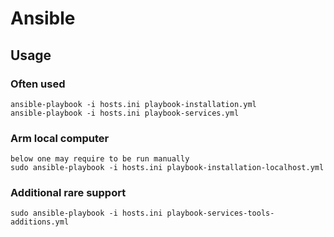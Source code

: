 # Ansible

## Usage

### Often used
```
ansible-playbook -i hosts.ini playbook-installation.yml
ansible-playbook -i hosts.ini playbook-services.yml
```

### Arm local computer
```
below one may require to be run manually
sudo ansible-playbook -i hosts.ini playbook-installation-localhost.yml 
```

### Additional rare support
```
sudo ansible-playbook -i hosts.ini playbook-services-tools-additions.yml
``` 